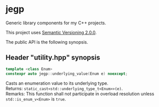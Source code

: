 # jegp
Generic library components for my C++ projects.

This project uses [Semantic Versioning 2.0.0](http://semver.org/spec/v2.0.0.html).

The public API is the following synopsis.

## Header "utility.hpp" synopsis

```C++
template <class Enum>
constexpr auto jegp::underlying_value(Enum e) noexcept;
```
Casts an enumeration value to its underlying type.<br/>
Returns: `static_cast<std::underlying_type_t<Enum>>(e)`.<br/>
Remarks: This function shall not participate in overload resolution unless `std::is_enum_v<Enum>` is `true`.
